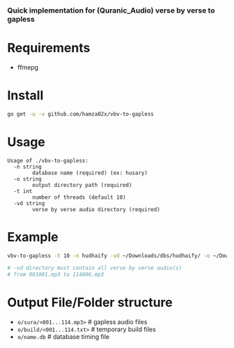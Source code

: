 ### Quick implementation for (Quranic_Audio) verse by verse to gapless

# Requirements

- ffmepg

# Install

```bash
go get -u -v github.com/hamza02x/vbv-to-gapless
```

# Usage

```
Usage of ./vbv-to-gapless:
  -n string
    	database name (required) (ex: husary)
  -o string
    	output directory path (required)
  -t int
    	number of threads (default 10)
  -vd string
    	verse by verse audio directory (required)
```

# Example

```bash
vbv-to-gapless -t 10 -n hudhaify -vd ~/Downloads/dbs/hudhaify/ -o ~/Downloads/dbs/hudhaify/gapless

# -vd directory must contain all verse by verse audio(s)
# from 001001.mp3 to 114006.mp3
```

# Output File/Folder structure


- `o/sura/<001...114.mp3>` # gapless audio files
- `o/build/<001...114.txt>` # temporary build files
- `o/name.db` # database timing file

